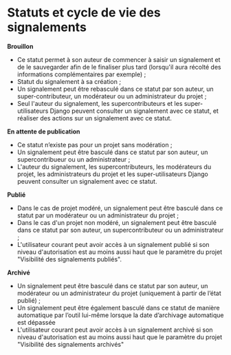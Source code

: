 # Statuts et cycle de vie des signalements

**Brouillon**
* Ce statut permet à son auteur de commencer à saisir un signalement et de le sauvegarder afin de le finaliser plus tard (lorsqu'il aura récolté des informations complémentaires par exemple) ;
* Statut du signalement à sa création ;
* Un signalement peut être rebasculé dans ce statut par son auteur, un super-contributeur, un modérateur ou un administrateur du projet ;
* Seul l'auteur du signalement, les supercontributeurs et les super-utilisateurs Django peuvent consulter un signalement avec ce statut, et réaliser des actions sur un signalement avec ce statut.

**En attente de publication**
* Ce statut n’existe pas pour un projet sans modération ;
* Un signalement peut être basculé dans ce statut par son auteur, un supercontribueur ou un administrateur ;
* L'auteur du signalement, les supercontributeurs, les modérateurs du projet, les administrateurs du projet et les super-utilisateurs Django peuvent consulter un signalement avec ce statut.

**Publié**
* Dans le cas de projet modéré, un signalement peut être basculé dans ce statut par un modérateur ou un administrateur du projet ;
* Dans le cas d'un projet non modéré, un signalement peut être basculé dans ce statut par son auteur, un supercontributeur ou un administrateur ;
* L'utilisateur courant peut avoir accès à un signalement publié si son niveau d'autorisation est au moins aussi haut que le paramètre du projet "Visibilité des signalements publiés".

**Archivé**
* Un signalement peut être basculé dans ce statut par son auteur, un modérateur ou un administrateur du projet (uniquement à partir de l’état publié) ;
* Un signalement peut être également basculé dans ce statut de manière automatique par l’outil lui-même lorsque la date d’archivage automatique est dépassée
* L'utilisateur courant peut avoir accès à un signalement archivé si son niveau d'autorisation est au moins aussi haut que le paramètre du projet "Visibilité des signalements archivés"
